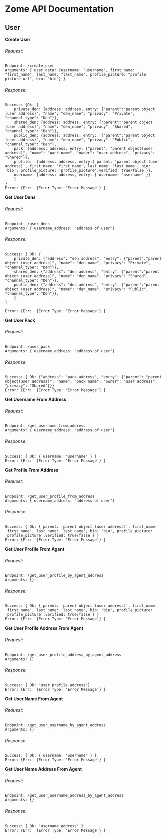 # Zome API Documentation

## User

**Create User**
###### Request: 
```
Endpoint: /create_user
Arguments: { user_data: {username: "username", first_name: "first_name", last_name: "last_name", profile_picture: "profile picture url", bio: "bio"} }
```

###### Response: 
```
Success: {Ok: {
    private_den: {address: address, entry: {"parent":"parent object (user address)", "name": "den_name", "privacy": "Private", "channel_type": "Den"}},
    shared_den: {address: address, entry: {"parent":"parent object (user address)", "name": "den_name", "privacy": "Shared", "channel_type": "Den"}},
    public_den: {address: address, entry:  {"parent":"parent object (user address)", "name": "den_name", "privacy": "Public", "channel_type": "Den"},
    pack: {address: address, entry: {"parent": "parent object(user address)", "name": "pack name", "owner": "user address", "privacy": "Shared"}},
    profile:  {address: address, entry:{ parent: 'parent object (user address)', first_name: 'first_name', last_name: 'last_name', bio: 'bio', profile_picture: 'profile_picture',verified: true/false }},
    username: {address: address, entry: { username: 'username' }}
    }
}
Error: {Err:  {Error Type: 'Error Message'} }
```

**Get User Dens**
###### Request: 
```
Endpoint: /user_dens
Arguments: { username_address: "address of user"}
```

###### Response: 
```
Success: { Ok: { 
    private_den: {"address": "den address", "entry": {"parent":"parent object (user address)", "name": "den_name", "privacy": "Private", "channel_type": "Den"}},
    shared_den: {"address": "den address", "entry": {"parent":"parent object (user address)", "name": "den_name", "privacy": "Shared", "channel_type": "Den"}},
    public_den: {"address": "den address", "entry": {"parent":"parent object (user address)", "name": "den_name", "privacy": "Public", "channel_type": "Den"}}, 
    } 
}

Error: {Err:  {Error Type: 'Error Message'} }
```

**Get User Pack**
###### Request: 
```
Endpoint: /user_pack
Arguments: { username_address: "address of user"}
```

###### Response: 
```
Success: { Ok: {"address": "pack address", "entry": {"parent": "parent object(user address)", "name": "pack name", "owner": "user address", "privacy": "Shared"}}}
Error: {Err:  {Error Type: 'Error Message'} }
```

**Get Username From Address**
###### Request: 
```
Endpoint: /get_username_from_address
Arguments: { username_address: "address of user"}
```

###### Response: 
```
Success: { Ok: { username: 'username' } }
Error: {Err:  {Error Type: 'Error Message'} }
```

**Get Profile From Address**
###### Request: 
```
Endpoint: /get_user_profile_from_address
Arguments: { username_address: "address of user"}
```

###### Response: 
```
Success: { Ok: { parent: 'parent object (user address)', first_name: 'first_name', last_name: 'last_name', bio: 'bio', profile_picture: 'profile_picture',verified: true/false } }
Error: {Err:  {Error Type: 'Error Message'} }
```

**Get User Profile From Agent**
###### Request: 
```
Endpoint: /get_user_profile_by_agent_address
Arguments: {}
```

###### Response: 
```
Success: { Ok: { parent: 'parent object (user address)', first_name: 'first_name', last_name: 'last_name', bio: 'bio', profile_picture: 'profile_picture',verified: true/false } }
Error: {Err:  {Error Type: 'Error Message'} }
```

**Get User Profile Address From Agent**
###### Request: 
```
Endpoint: /get_user_profile_address_by_agent_address
Arguments: {}
```

###### Response: 
```
Success: { Ok: 'user profile address'}
Error: {Err:  {Error Type: 'Error Message'} }
```

**Get User Name From Agent**
###### Request: 
```
Endpoint: /get_user_username_by_agent_address
Arguments: {}
```

###### Response: 
```
Success: { Ok: { username: 'username' } }
Error: {Err:  {Error Type: 'Error Message'} }
```

**Get User Name Address From Agent**
###### Request: 
```
Endpoint: /get_user_username_address_by_agent_address
Arguments: {}
```

###### Response: 
```
Success: { Ok: 'username address' }
Error: {Err:  {Error Type: 'Error Message'} }
```